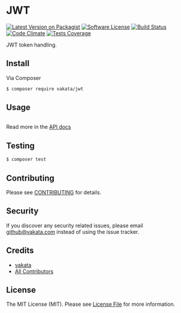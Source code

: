 # JWT

[![Latest Version on Packagist][ico-version]][link-packagist]
[![Software License][ico-license]](LICENSE.md)
[![Build Status][ico-travis]][link-travis]
[![Code Climate][ico-cc]][link-cc]
[![Tests Coverage][ico-cc-coverage]][link-cc]

JWT token handling.

## Install

Via Composer

``` bash
$ composer require vakata/jwt
```

## Usage

``` php

```

Read more in the [API docs](docs/README.md)

## Testing

``` bash
$ composer test
```


## Contributing

Please see [CONTRIBUTING](CONTRIBUTING.md) for details.

## Security

If you discover any security related issues, please email github@vakata.com instead of using the issue tracker.

## Credits

- [vakata][link-author]
- [All Contributors][link-contributors]

## License

The MIT License (MIT). Please see [License File](LICENSE.md) for more information. 

[ico-version]: https://img.shields.io/packagist/v/vakata/JWT.svg?style=flat-square
[ico-license]: https://img.shields.io/badge/license-MIT-brightgreen.svg?style=flat-square
[ico-travis]: https://img.shields.io/travis/vakata/JWT/master.svg?style=flat-square
[ico-scrutinizer]: https://img.shields.io/scrutinizer/coverage/g/vakata/JWT.svg?style=flat-square
[ico-code-quality]: https://img.shields.io/scrutinizer/g/vakata/JWT.svg?style=flat-square
[ico-downloads]: https://img.shields.io/packagist/dt/vakata/JWT.svg?style=flat-square
[ico-cc]: https://img.shields.io/codeclimate/github/vakata/JWT.svg?style=flat-square
[ico-cc-coverage]: https://img.shields.io/codeclimate/coverage/github/vakata/JWT.svg?style=flat-square

[link-packagist]: https://packagist.org/packages/vakata/JWT
[link-travis]: https://travis-ci.org/vakata/JWT
[link-scrutinizer]: https://scrutinizer-ci.com/g/vakata/JWT/code-structure
[link-code-quality]: https://scrutinizer-ci.com/g/vakata/JWT
[link-downloads]: https://packagist.org/packages/vakata/JWT
[link-author]: https://github.com/vakata
[link-contributors]: ../../contributors
[link-cc]: https://codeclimate.com/github/vakata/JWT


